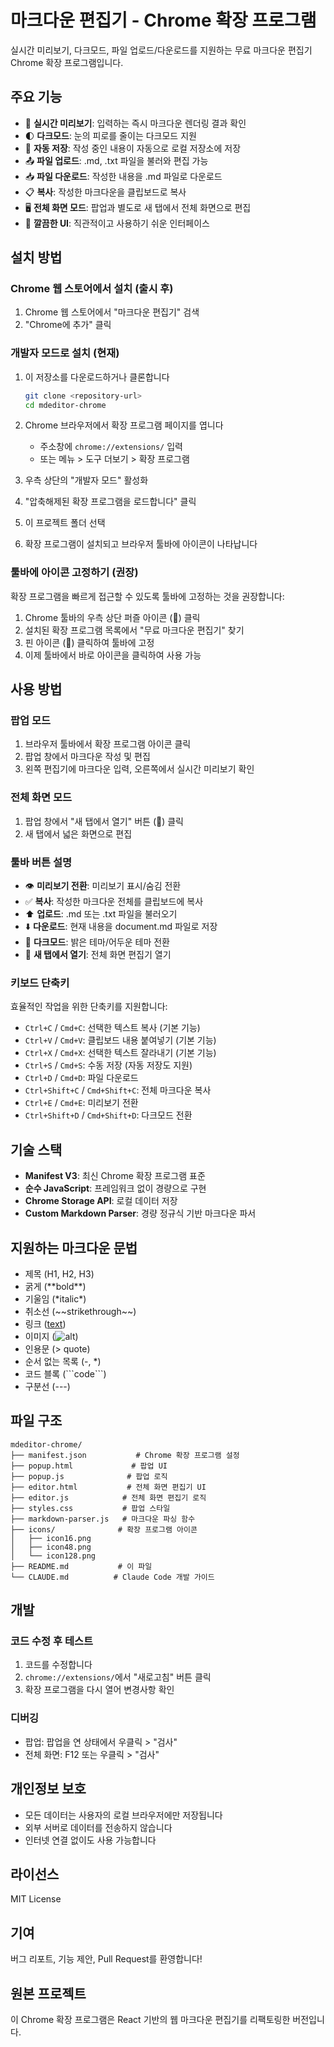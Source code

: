 # 마크다운 편집기 - Chrome 확장 프로그램

실시간 미리보기, 다크모드, 파일 업로드/다운로드를 지원하는 무료 마크다운 편집기 Chrome 확장 프로그램입니다.

## 주요 기능

- 📝 **실시간 미리보기**: 입력하는 즉시 마크다운 렌더링 결과 확인
- 🌓 **다크모드**: 눈의 피로를 줄이는 다크모드 지원
- 💾 **자동 저장**: 작성 중인 내용이 자동으로 로컬 저장소에 저장
- 📤 **파일 업로드**: .md, .txt 파일을 불러와 편집 가능
- 📥 **파일 다운로드**: 작성한 내용을 .md 파일로 다운로드
- 📋 **복사**: 작성한 마크다운을 클립보드로 복사
- 🖥️ **전체 화면 모드**: 팝업과 별도로 새 탭에서 전체 화면으로 편집
- 🎨 **깔끔한 UI**: 직관적이고 사용하기 쉬운 인터페이스

## 설치 방법

### Chrome 웹 스토어에서 설치 (출시 후)
1. Chrome 웹 스토어에서 "마크다운 편집기" 검색
2. "Chrome에 추가" 클릭

### 개발자 모드로 설치 (현재)
1. 이 저장소를 다운로드하거나 클론합니다
   ```bash
   git clone <repository-url>
   cd mdeditor-chrome
   ```

2. Chrome 브라우저에서 확장 프로그램 페이지를 엽니다
   - 주소창에 `chrome://extensions/` 입력
   - 또는 메뉴 > 도구 더보기 > 확장 프로그램

3. 우측 상단의 "개발자 모드" 활성화

4. "압축해제된 확장 프로그램을 로드합니다" 클릭

5. 이 프로젝트 폴더 선택

6. 확장 프로그램이 설치되고 브라우저 툴바에 아이콘이 나타납니다

### 툴바에 아이콘 고정하기 (권장)
확장 프로그램을 빠르게 접근할 수 있도록 툴바에 고정하는 것을 권장합니다:

1. Chrome 툴바의 우측 상단 퍼즐 아이콘 (🧩) 클릭
2. 설치된 확장 프로그램 목록에서 "무료 마크다운 편집기" 찾기
3. 핀 아이콘 (📌) 클릭하여 툴바에 고정
4. 이제 툴바에서 바로 아이콘을 클릭하여 사용 가능

## 사용 방법

### 팝업 모드
1. 브라우저 툴바에서 확장 프로그램 아이콘 클릭
2. 팝업 창에서 마크다운 작성 및 편집
3. 왼쪽 편집기에 마크다운 입력, 오른쪽에서 실시간 미리보기 확인

### 전체 화면 모드
1. 팝업 창에서 "새 탭에서 열기" 버튼 (🔗) 클릭
2. 새 탭에서 넓은 화면으로 편집

### 툴바 버튼 설명
- 👁️ **미리보기 전환**: 미리보기 표시/숨김 전환
- ✅ **복사**: 작성한 마크다운 전체를 클립보드에 복사
- ⬆️ **업로드**: .md 또는 .txt 파일을 불러오기
- ⬇️ **다운로드**: 현재 내용을 document.md 파일로 저장
- 🌙 **다크모드**: 밝은 테마/어두운 테마 전환
- 🔗 **새 탭에서 열기**: 전체 화면 편집기 열기

### 키보드 단축키
효율적인 작업을 위한 단축키를 지원합니다:

- `Ctrl+C` / `Cmd+C`: 선택한 텍스트 복사 (기본 기능)
- `Ctrl+V` / `Cmd+V`: 클립보드 내용 붙여넣기 (기본 기능)
- `Ctrl+X` / `Cmd+X`: 선택한 텍스트 잘라내기 (기본 기능)
- `Ctrl+S` / `Cmd+S`: 수동 저장 (자동 저장도 지원)
- `Ctrl+D` / `Cmd+D`: 파일 다운로드
- `Ctrl+Shift+C` / `Cmd+Shift+C`: 전체 마크다운 복사
- `Ctrl+E` / `Cmd+E`: 미리보기 전환
- `Ctrl+Shift+D` / `Cmd+Shift+D`: 다크모드 전환

## 기술 스택

- **Manifest V3**: 최신 Chrome 확장 프로그램 표준
- **순수 JavaScript**: 프레임워크 없이 경량으로 구현
- **Chrome Storage API**: 로컬 데이터 저장
- **Custom Markdown Parser**: 경량 정규식 기반 마크다운 파서

## 지원하는 마크다운 문법

- 제목 (H1, H2, H3)
- 굵게 (\*\*bold\*\*)
- 기울임 (\*italic\*)
- 취소선 (\~\~strikethrough\~\~)
- 링크 ([text](url))
- 이미지 (![alt](url))
- 인용문 (> quote)
- 순서 없는 목록 (-, \*)
- 코드 블록 (\`\`\`code\`\`\`)
- 구분선 (---)

## 파일 구조

```
mdeditor-chrome/
├── manifest.json           # Chrome 확장 프로그램 설정
├── popup.html             # 팝업 UI
├── popup.js              # 팝업 로직
├── editor.html           # 전체 화면 편집기 UI
├── editor.js            # 전체 화면 편집기 로직
├── styles.css           # 팝업 스타일
├── markdown-parser.js   # 마크다운 파싱 함수
├── icons/              # 확장 프로그램 아이콘
│   ├── icon16.png
│   ├── icon48.png
│   └── icon128.png
├── README.md           # 이 파일
└── CLAUDE.md          # Claude Code 개발 가이드
```

## 개발

### 코드 수정 후 테스트
1. 코드를 수정합니다
2. `chrome://extensions/`에서 "새로고침" 버튼 클릭
3. 확장 프로그램을 다시 열어 변경사항 확인

### 디버깅
- 팝업: 팝업을 연 상태에서 우클릭 > "검사"
- 전체 화면: F12 또는 우클릭 > "검사"

## 개인정보 보호

- 모든 데이터는 사용자의 로컬 브라우저에만 저장됩니다
- 외부 서버로 데이터를 전송하지 않습니다
- 인터넷 연결 없이도 사용 가능합니다

## 라이선스

MIT License

## 기여

버그 리포트, 기능 제안, Pull Request를 환영합니다!

## 원본 프로젝트

이 Chrome 확장 프로그램은 React 기반의 웹 마크다운 편집기를 리팩토링한 버전입니다.
